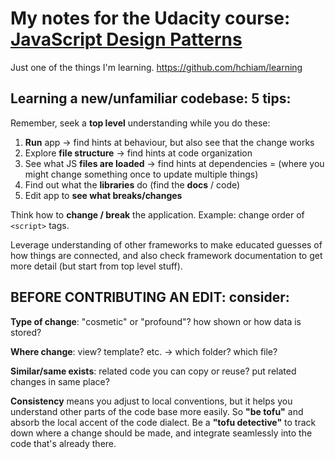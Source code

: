 # My notes for the Udacity course: [JavaScript Design Patterns](https://classroom.udacity.com/courses/ud989)

Just one of the things I'm learning. https://github.com/hchiam/learning

## Learning a new/unfamiliar codebase: 5 tips:

Remember, seek a **top level** understanding while you do these:

1. **Run** app -> find hints at behaviour, but also see that the change works
2. Explore **file structure** -> find hints at code organization
3. See what JS **files are loaded** -> find hints at dependencies = (where you might change something once to update multiple things)
4. Find out what the **libraries** do (find the **docs** / code)
5. Edit app to **see what breaks/changes**

Think how to **change / break** the application. Example: change order of `<script>` tags.

Leverage understanding of other frameworks to make educated guesses of how things are connected, and also check framework documentation to get more detail (but start from top level stuff).

## BEFORE CONTRIBUTING AN EDIT: consider:

**Type of change**: "cosmetic" or "profound"? how shown or how data is stored?

**Where change**: view? template? etc. -> which folder? which file?

**Similar/same exists**: related code you can copy or reuse? put related changes in same place?

**Consistency** means you adjust to local conventions, but it helps you understand other parts of the code base more easily. So **"be tofu"** and absorb the local accent of the code dialect. Be a **"tofu detective"** to track down where a change should be made, and integrate seamlessly into the code that's already there.

